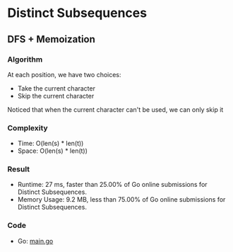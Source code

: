 # Distinct Subsequences



## DFS + Memoization



### Algorithm

At each position, we have two choices:
- Take the current character
- Skip the current character

Noticed that when the current character can't be used, we can only skip it


### Complexity

- Time: O(len(s) * len(t))
- Space: O(len(s) * len(t))


### Result

- Runtime: 27 ms, faster than 25.00% of Go online submissions for Distinct Subsequences.
- Memory Usage: 9.2 MB, less than 75.00% of Go online submissions for Distinct Subsequences.


### Code

- Go: [main.go](#maingo)